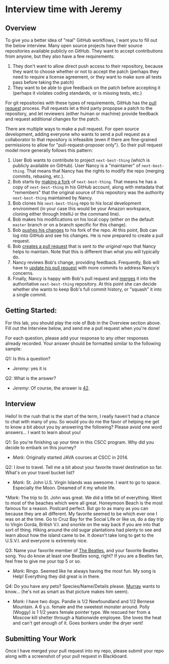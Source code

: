 # Interview time with Jeremy

## Overview
To give you a better idea of "real" GitHub workflows, I want you to fill out the below interview.  Many open source projects have their source repositories available publicly on GitHub.  They want to accept contributions from anyone, but they also have a few requirements:
1. They don't want to allow direct push access to their repository, because they want to choose whether or not to accept the patch (perhaps they need to require a license agreement, or they want to make sure all tests pass before taking the patch)
1. They want to be able to give feedback on the patch before accepting it (perhaps it violates coding standards, or is missing tests, etc.)

For git repositories with these types of requirements, GitHub has the [pull request](https://help.github.com/en/articles/about-pull-requests) process. Pull requests let a third party propopse a patch to the repository, and let reviewers (either human or machine) provide feedback and request additional changes for the patch. 

There are multiple ways to make a pull request.  For open source development, adding everyone who wants to send a pull request as a collaborator to that repository is infeasible (even if there are fine-grained permissions to allow for "pull-request-proposer only").  So their pull request model more generally follows this pattern:
1. User Bob wants to contribute to project `next-best-thing` (which is publicly available on GitHub).  User Nancy is a "maintainer" of `next-best-thing`.  That means that Nancy has the rights to modify the repo (merging commits, rebasing, etc.).
1. Bob starts by [making a fork](https://help.github.com/en/articles/fork-a-repo) of `next-best-thing`.  That means he has a copy of `next-best-thing` in his GitHub account, along with metadata that "remembers" that the original source of this repository was the authority `next-best-thing` maintained by Nancy.
1. Bob clones his `next-best-thing` repo to his local development environment (in your case this would be your Amazon workspace, cloning either through IntelliJ or the command line).
1. Bob makes his modifications on his local copy (either on the default `master` branch or on a branch specific for this change).
1. Bob [pushes his changes](https://help.github.com/en/articles/pushing-to-a-remote) to his fork of the repo.  At this point, Bob can log into GitHub and see his changes.  He is now prepared to create a pull request.
1. Bob [creates a pull request](https://help.github.com/en/articles/creating-a-pull-request-from-a-fork) that is sent _to the original repo_ that Nancy helps to maintain.  Note that this is different than what you will typically do.
1. Nancy reviews Bob's change, providing feedback.  Frequently, Bob will have to [update his pull request](https://stackoverflow.com/questions/9790448/how-to-update-a-pull-request-from-forked-repo) with more commits to address Nancy's concerns.
1. Finally, Nancy is happy with Bob's pull request and [merges](https://help.github.com/en/articles/merging-a-pull-request) it into the authoritative `next-best-thing` repository.  At this point she can decide whether she wants to keep Bob's full commit history, or "squash" it into a single commit.

## Getting Started:
For this lab, you should play the role of Bob in the Overview section above.  Fill out the Interview below, and send me a pull request when you're done!

For each question, please add your response to any other responses already recorded.  Your answer should be formatted similar to the following sample:

Q1: Is this a question?
* _Jeremy_: yes it is

Q2: What is the answer?
* _Jeremy_: Of course, the answer is [42](https://simple.wikipedia.org/wiki/42_(answer)).

## Interview
Hello!  In the rush that is the start of the term, I really haven't had a chance to chat with many of you.  So would you do me the favor of helping me get to know a bit about you by answering the following?  Please avoid one word answers... I want to learn about you!

Q1: So you're finishing up your time in this CSCC program.  Why did you decide to embark on this journey?

* _Mark_: Originally started JAVA courses at CSCC   in 2014.    

Q2: I _love_ to travel.  Tell me a bit about your favorite travel destination so far.  What's on your travel bucket list?

* _Mark_: St. John U.S. Virgin Islands was awesome. I want to go to space.  Especially the Moon. Dreamed of it my whole life.

*_Mark_:  The trip to St. John was great. We did a little bit of everything. Went to most of the beaches which were all great. Honeymoon Beach is the most famous for a reason.  Postcard perfect.  But go to as many as you can because they are all different. My favorite seemed to be which ever one I was on at the time. Go to Cruz Bay for the Social Life or like us, do a day trip to Virgin Gorda, British V.I. and snorkle on the way back if you are into that sort of thing. Hiking around the old sugar plantations had plenty to see and learn about how the island came to be. It doesn't take long to get to the U.S.V.I. and everyone is extremely nice.     

Q3: Name your favorite member of [The Beatles](https://en.wikipedia.org/wiki/The_Beatles), and your favorite Beatles song.  You do know at least one Beatles song, right?  If you are a Beatles fan, feel free to give me your top 5 or so.

* _Mark_: Ringo. Seemed like he always having the   most fun.  My song is Help!  Everything they did   great is in there.

Q4: Do you have any pets? Species/Name/Details please. [Murray](images/Murray.jpeg?raw) wants to know... (he's not as smart as that picture makes him seem). 

* _Mark_: I have two dogs. Pandie is 1/2 Newfoundland and 1/2 Bernese Mountain. A 6 y.o. female and the sweetest monster around.  Polly (Woggy) is 1 1/2 years female pointer type.  We rescued her from a Moscow kill shelter through a Nationwide employee.  She loves the heat and can't get enough of it.  Goes bonkers under the dryer vent!


## Submitting Your Work
Once I have merged your pull request into my repo, please submit your repo along with a screenshot of your pull request in Blackboard.

